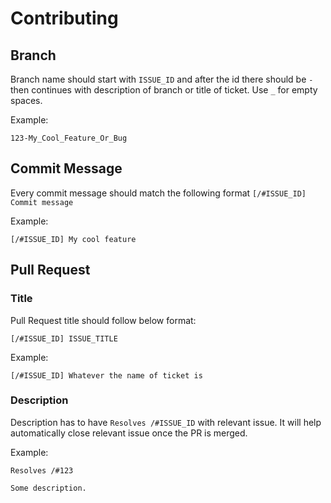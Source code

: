# Contributing

## Branch

Branch name should start with `ISSUE_ID` and after the id there should be `-` then continues with description of branch or title of ticket. Use `_` for empty spaces.

Example:

```
123-My_Cool_Feature_Or_Bug
```

## Commit Message

Every commit message should match the following format `[/#ISSUE_ID] Commit message`

Example:

```
[/#ISSUE_ID] My cool feature
```

## Pull Request

### Title

Pull Request title should follow below format:

```
[/#ISSUE_ID] ISSUE_TITLE
```

Example:

```
[/#ISSUE_ID] Whatever the name of ticket is
```

### Description

Description has to have `Resolves /#ISSUE_ID` with relevant issue. It will help automatically close relevant issue once the PR is merged.

Example:

```
Resolves /#123

Some description.
```
